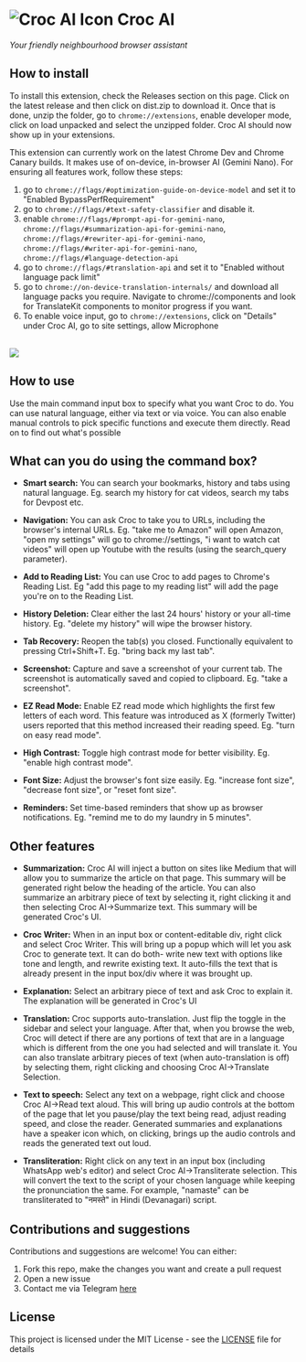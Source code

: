 # ![Croc AI Icon](https://github.com/user-attachments/assets/d0667f83-1e02-49dc-a9c7-a74a40415930) Croc AI
*Your friendly neighbourhood browser assistant* 

## How to install
To install this extension, check the Releases section on this page. Click on the latest release and then click on dist.zip to download it. Once that is done, unzip the folder, go to `chrome://extensions`, enable developer mode, click on load unpacked and select the unzipped folder. Croc AI should now show up in your extensions.

This extension can currently work on the latest Chrome Dev and Chrome Canary builds. It makes use of on-device, in-browser AI (Gemini Nano). For ensuring all features work, follow these steps:
1. go to `chrome://flags/#optimization-guide-on-device-model` and set it to "Enabled BypassPerfRequirement"
2. go to `chrome://flags/#text-safety-classifier` and disable it.
3. enable `chrome://flags/#prompt-api-for-gemini-nano`,  `chrome://flags/#summarization-api-for-gemini-nano`, `chrome://flags/#rewriter-api-for-gemini-nano`, `chrome://flags/#writer-api-for-gemini-nano`, `chrome://flags/#language-detection-api`
4. go to `chrome://flags/#translation-api` and set it to "Enabled without language pack limit"
5. go to `chrome://on-device-translation-internals/` and download all language packs you require. Navigate to chrome://components and look for TranslateKit components to monitor progress if you want. 
6. To enable voice input, go to `chrome://extensions`, click on "Details" under Croc AI, go to site settings, allow Microphone

<br />

<img align="center" src="https://github.com/user-attachments/assets/0f80bf36-dab0-480e-9494-8aba1b3c02c4" />

## How to use
Use the main command input box to specify what you want Croc to do. You can use natural language, either via text or via voice. You can also enable manual controls to pick specific functions and execute them directly. Read on to find out what's possible
   

## What can you do using the command box?
- **Smart search:** You can search your bookmarks, history and tabs using natural language. Eg. search my history for cat videos, search my tabs for Devpost etc.

- **Navigation:** You can ask Croc to take you to URLs, including the browser's internal URLs. Eg. "take me to Amazon" will open Amazon, "open my settings" will go to chrome://settings, "i want to watch cat videos" will open up Youtube with the results (using the search_query parameter).

- **Add to Reading List:** You can use Croc to add pages to Chrome's Reading List. Eg "add this page to my reading list" will add the page you're on to the Reading List.

- **History Deletion:** Clear either the last 24 hours' history or your all-time history. Eg. "delete my history" will wipe the browser history.

- **Tab Recovery:** Reopen the tab(s) you closed. Functionally equivalent to pressing Ctrl+Shift+T. Eg. "bring back my last tab".

- **Screenshot:** Capture and save a screenshot of your current tab. The screenshot is automatically saved and copied to clipboard. Eg. "take a screenshot".

- **EZ Read Mode:** Enable EZ read mode which highlights the first few letters of each word. This feature was introduced as X (formerly Twitter) users reported that this method increased their reading speed. Eg. "turn on easy read mode".

- **High Contrast:** Toggle high contrast mode for better visibility. Eg. "enable high contrast mode".

- **Font Size:** Adjust the browser's font size easily. Eg. "increase font size", "decrease font size", or "reset font size".

- **Reminders:** Set time-based reminders that show up as browser notifications. Eg. "remind me to do my laundry in 5 minutes".

## Other features
- **Summarization:** Croc AI will inject a button on sites like Medium that will allow you to summarize the article on that page. This summary will be generated right below the heading of the article. You can also summarize an arbitrary piece of text by selecting it, right clicking it and then selecting Croc AI->Summarize text. This summary will be generated Croc's UI.

- **Croc Writer:** When in an input box or content-editable div, right click and select Croc Writer. This will bring up a popup which will let you ask Croc to generate text. It can do both- write new text with options like tone and length, and rewrite existing text. It auto-fills the text that is already present in the input box/div where it was brought up.

- **Explanation:** Select an arbitrary piece of text and ask Croc to explain it. The explanation will be generated in Croc's UI

- **Translation:** Croc supports auto-translation. Just flip the toggle in the sidebar and select your language. After that, when you browse the web, Croc will detect if there are any portions of text that are in a language which is different from the one you had selected and will translate it. You can also translate arbitrary pieces of text (when auto-translation is off) by selecting them, right clicking and choosing Croc AI->Translate Selection.

- **Text to speech:** Select any text on a webpage, right click and choose Croc AI->Read text aloud. This will bring up audio controls at the bottom of the page that let you pause/play the text being read, adjust reading speed, and close the reader. Generated summaries and explanations have a speaker icon which, on clicking, brings up the audio controls and reads the generated text out loud.

- **Transliteration:** Right click on any text in an input box (including WhatsApp web's editor) and select Croc AI->Transliterate selection. This will convert the text to the script of your chosen language while keeping the pronunciation the same. For example, "namaste" can be transliterated to "नमस्ते" in Hindi (Devanagari) script.

## Contributions and suggestions
Contributions and suggestions are welcome! You can either:
1. Fork this repo, make the changes you want and create a pull request
2. Open a new issue
3. Contact me via Telegram [here](https://t.me/awesamarth)

## License
This project is licensed under the MIT License - see the [LICENSE](LICENSE) file for details
